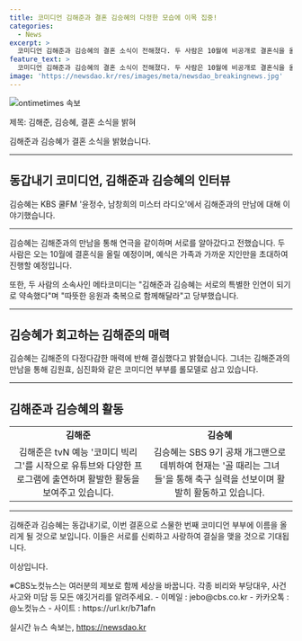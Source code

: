 ```yaml
---
title: 코미디언 김해준과 결혼 김승혜의 다정한 모습에 이목 집중!
categories:
  - News
excerpt: >
  코미디언 김해준과 김승혜의 결혼 소식이 전해졌다. 두 사람은 10월에 비공개로 결혼식을 올릴 예정으로, 이에 메타코미디는 따뜻한 응원을 당부했다. 또한, 김승혜는 라디오 인터뷰에서 김해준에게 반한 이유를 잘생기고 다정다감한 모습이라고 밝혔으며, 김해준은 유튜브를 통해 활동하며 점차 널리 알려졌고, 김승혜는 골 때리는 그녀들을 통해 축구 실력을 뽐내고 있다. 결혼을 앞둔 이들의 이야기가 시선을 끌고 있다.  
feature_text: >
  코미디언 김해준과 김승혜의 결혼 소식이 전해졌다. 두 사람은 10월에 비공개로 결혼식을 올릴 예정으로, 이에 메타코미디는 따뜻한 응원을 당부했다. 또한, 김승혜는 라디오 인터뷰에서 김해준에게 반한 이유를 잘생기고 다정다감한 모습이라고 밝혔으며, 김해준은 유튜브를 통해 활동하며 점차 널리 알려졌고, 김승혜는 골 때리는 그녀들을 통해 축구 실력을 뽐내고 있다. 결혼을 앞둔 이들의 이야기가 시선을 끌고 있다.  
image: 'https://newsdao.kr/res/images/meta/newsdao_breakingnews.jpg'
---
```


<p><img src="https://newsdao.kr/res/images/meta/newsdao_breakingnews.jpg" alt="ontimetimes 속보" /></p>

<p>제목: 김해준, 김승혜, 결혼 소식을 밝혀</p>

<p>김해준과 김승혜가 결혼 소식을 밝혔습니다.</p>

<hr />

<h2 data-ke-size="size26">동갑내기 코미디언, 김해준과 김승혜의 인터뷰</h2>

<p>김승혜는 KBS 쿨FM '윤정수, 남창희의 미스터 라디오'에서 김해준과의 만남에 대해 이야기했습니다.</p>

<hr />

<p data-ke-size="size16">김승혜는 김해준과의 만남을 통해 연극을 같이하며 서로를 알아갔다고 전했습니다. 두 사람은 오는 10월에 결혼식을 올릴 예정이며, 예식은 가족과 가까운 지인만을 초대하여 진행할 예정입니다.</p>

<p data-ke-size="size16">또한, 두 사람의 소속사인 메타코미디는 "김해준과 김승혜는 서로의 특별한 인연이 되기로 약속했다"며 "따뜻한 응원과 축복으로 함께해달라"고 당부했습니다.</p>

<hr />

<h2 data-ke-size="size26">김승혜가 회고하는 김해준의 매력</h2>

<p data-ke-size="size16">김승혜는 김해준의 다정다감한 매력에 반해 결심했다고 밝혔습니다. 그녀는 김해준과의 만남을 통해 김원효, 심진화와 같은 코미디언 부부를 롤모델로 삼고 있습니다.</p>

<hr />

<h2 data-ke-size="size26">김해준과 김승혜의 활동</h2>

<table>
    <tr>
        <td style="text-align: center; height: 17px;"><b>김해준</b></td>
        <td style="text-align: center; height: 17px;"><b>김승혜</b></td>
    </tr>
    <tr>
        <td style="text-align: center; height: 17px;">김해준은 tvN 예능 '코미디 빅리그'를 시작으로 유튜브와 다양한 프로그램에 출연하며 활발한 활동을 보여주고 있습니다.</td>
        <td style="text-align: center; height: 17px;">김승혜는 SBS 9기 공채 개그맨으로 데뷔하여 현재는 '골 때리는 그녀들'을 통해 축구 실력을 선보이며 활발히 활동하고 있습니다.</td>
    </tr>
</table>

<hr />

<p data-ke-size="size16">김해준과 김승혜는 동갑내기로, 이번 결혼으로 스물한 번째 코미디언 부부에 이름을 올리게 될 것으로 보입니다. 이들은 서로를 신뢰하고 사랑하여 결실을 맺을 것으로 기대됩니다.</p>

<p>이상입니다.</p>

<p>※CBS노컷뉴스는 여러분의 제보로 함께 세상을 바꿉니다. 각종 비리와 부당대우, 사건사고와 미담 등 모든 얘깃거리를 알려주세요. 
- 이메일 : jebo@cbs.co.kr 
- 카카오톡 : @노컷뉴스 
- 사이트 : https://url.kr/b71afn</p>
실시간 뉴스 속보는, <a href="https://newsdao.kr" rel="dofollow">https://newsdao.kr</a>


